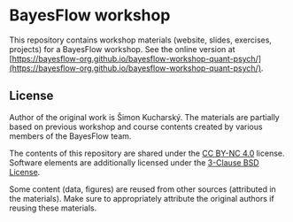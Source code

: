 # BayesFlow workshop

This repository contains workshop materials (website, slides, exercises, projects) for a BayesFlow workshop. See the online version at [https://bayesflow-org.github.io/bayesflow-workshop-quant-psych/](https://bayesflow-org.github.io/bayesflow-workshop-quant-psych/).

## License

Author of the original work is Šimon Kucharský. The materials are partially based on previous workshop and course contents created by various members of the BayesFlow team.

The contents of this repository are shared under the [CC BY-NC 4.0](https://creativecommons.org/licenses/by-nc/4.0/) license. Software elements are additionally licensed under the [3-Clause BSD License](https://opensource.org/license/bsd-3-clause).

Some content (data, figures) are reused from other sources (attributed in the materials). Make sure to appropriately attribute the original authors if reusing these materials.
